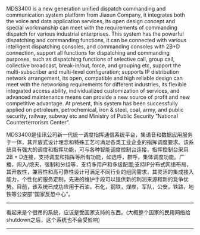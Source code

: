 MDS3400 is a new generation unified dispatch commanding and communication system platform from Jiaxun Company, it integrates both the voice and data application services, its open design concept and special workmanship can meet with the requirements of commanding dispatch for various industrial enterprises. This system has the powerful dispatching and commanding functions, it can be connected with various intelligent dispatching consoles, and commanding consoles with 2B+D connection, support all functions for dispatching and commanding purposes, such as dispatching functions of selective call, group call, collective broadcast, break-in/out, force, and grouping etc, support the multi-subscriber and multi-level configuration; supports IP distribution network arrangement, its open, compatible and high reliable design can meet with the networking requirements for different industries, its flexible integrated access ability, individualized customization of services, and advanced maintenance means can provide a new source of profit and new competitive advantage. At present, this system has been successfully applied on petroleum, petrochemical, iron & steel, coal, army, and public security, railway, subway etc and Ministry of Public Security ”National Counterterrorism Center”.

MDS3400是佳讯公司新一代统一调度指挥通信系统平台，集语音和数据应用服务于一体，其开放式设计理念和特殊工艺可满足各类工业企业的指挥调度要求。该系统具有强大的调度和指挥功能，可与各种智能调度控制台连接，指挥控制台采用2B + D连接，支持调度和指挥等所有功能，如选呼，群呼，集体调度功能。广播，闯入/熄灭，强制和分组等，支持多用户和多级配置;支持IP分布式网络布局，其开放性，兼容性和高可靠性设计可满足不同行业的组网需求，其灵活的集成接入能力，个性化的服务定制，先进的维护手段可以提供新的利润来源和新的竞争优势。目前，该系统已成功应用于石油，石化，钢铁，煤炭，军队，公安，铁路，地铁等公安部“国家反恐中心”。

___

看起来是个很吊的系统，应该是受国家支持的东西。(大概整个国家的民用网络给shutdown之后，这个系统也不会受影响)

___

